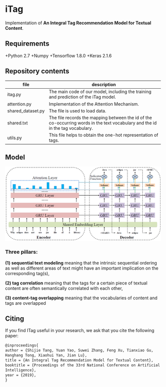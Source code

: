 # iTag
Implementation of **An Integral Tag Recommendation Model for Textual Content**.

## Requirements
+Python 2.7
+Numpy
+Tensorflow 1.8.0
+Keras 2.1.6

## Repository contents

| file | description |
| ------ | ------ |
| itag.py | The main code of our model, including the training and prediction of the iTag model. |
| attention.py | Implementation of the Attention Mechanism. |
|shared_dataset.py|The file is used to load data. |
|shared.txt|The file records the mapping between the id of the co-occurring words in the text vocabulary and the id in the tag vocabulary.|
|utils.py|This file helps to obtain the one-hot representation of  tags.|

## Model
![Image text](https://github.com/SoftWiser-group/iTag/blob/master/images/structure.png)
### Three pillars:
**(1) sequential text modeling** meaning that the intrinsic sequential ordering as well as different areas of text might have an important implication on the corresponding tag(s),

**(2) tag correlation** meaning that the tags for a certain piece of textual content are often semantically correlated with each other,

**(3) content-tag overlapping** meaning that the vocabularies of content and tags are overlapped

## Citing
If you find ITag useful in your research, we ask that you cite the following paper:

```
@inproceedings{
author = {Shijie Tang, Yuan Yao, Suwei Zhang, Feng Xu, Tianxiao Gu, Hanghang Tong, Xiaohui Yan, Jian Lu},
title = {An Integral Tag Recommendation Model for Textual Content},
booktitle = {Proceedings of the 33rd National Conference on Artificial Intelligence},
year = {2019},
}
```